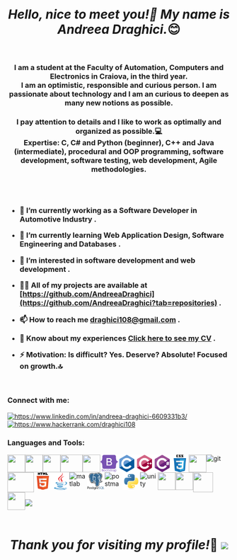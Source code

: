 <h1 align="center"><b><i>Hello, nice to meet you!👋 My name is Andreea Draghici.</i></b>😊</h1>
                   
<br><h3 align="center">I am a student at the Faculty of Automation, Computers and Electronics in Craiova, in the third year. <br>
                  I am an optimistic, responsible and curious person. I am passionate about technology and I am an curious to deepen as many new notions as possible.</h3>
<h3 align="center">
I pay attention to details and I like to work as optimally and organized as possible.💻<br>
<b>Expertise:</b> C, C# and Python (beginner), C++ and Java (intermediate), procedural and OOP programming, software development, software testing, web development, Agile methodologies.</h3></br>

<br>
<h3>
  
- 🔭 I’m currently working as a **Software Developer in Automotive Industry .**

- 🌱 I’m currently learning **Web Application Design, Software Engineering and Databases .**

- 👀 I’m interested in **software development and web development .**

- 👨‍💻 All of my projects are available at [https://github.com/AndreeaDraghici](https://github.com/AndreeaDraghici?tab=repositories) .

- 📫 How to reach me **draghici108@gmail.com** .

- 📄 Know about my experiences [Click here to see my CV](https://drive.google.com/file/d/1kaFWZWAK9-OLYAnskJqbQML1IVgdocta/view) .

- ⚡ Motivation:
                  **Is difficult? Yes. 
                    Deserve? Absolute! 
                    Focused on growth.🔝**
</h3></br>
<h3 align="left"><b>Connect with me:</b></h3>
<p align="left">
<a href="https://www.linkedin.com/in/andreea-draghici-6609331b3/" target="blank"><img align="center" src="https://raw.githubusercontent.com/rahuldkjain/github-profile-readme-generator/master/src/images/icons/Social/linked-in-alt.svg" alt="https://www.linkedin.com/in/andreea-draghici-6609331b3/" height="30" width="40" /></a>
<a href="https://www.hackerrank.com/draghici108" target="blank"><img align="center" src="https://raw.githubusercontent.com/rahuldkjain/github-profile-readme-generator/master/src/images/icons/Social/hackerrank.svg" alt="https://www.hackerrank.com/draghici108" height="30" width="40" /></a>  
</p>
<h3 align="left"><b>Languages and Tools:</b></h3>
<p align="left"> 
<img align="left" src="https://cdn.jsdelivr.net/gh/devicons/devicon/icons/vscode/vscode-original.svg" width="40" height="40" />
<img align="left" src="https://upload.wikimedia.org/wikipedia/commons/thumb/5/59/Visual_Studio_Icon_2019.svg/2060px-Visual_Studio_Icon_2019.svg.png" width="40" height="40" /> 
<img align="left" src="https://upload.wikimedia.org/wikipedia/commons/thumb/9/9c/IntelliJ_IDEA_Icon.svg/1200px-IntelliJ_IDEA_Icon.svg.png" width="40" height="40" />
<img  align="left" src="https://cdn.eduonix.com/assets/images/header_img/2020010211572811392.png" width="50" height="40" />
<img align="left" src="https://user-images.githubusercontent.com/3369400/139447912-e0f43f33-6d9f-45f8-be46-2df5bbc91289.png" width="40" height="40" />
<img align="left" src="https://raw.githubusercontent.com/devicons/devicon/master/icons/bootstrap/bootstrap-plain-wordmark.svg" alt="bootstrap" width="40" height="40"/>
<img align="left" src="https://raw.githubusercontent.com/devicons/devicon/master/icons/c/c-original.svg" alt="c" width="40" height="40"/> </a>
<a href="https://www.w3schools.com/cpp/" target="_blank" rel="noreferrer"> <img align="left" src="https://raw.githubusercontent.com/devicons/devicon/master/icons/cplusplus/cplusplus-original.svg" alt="cplusplus" width="40" height="40"/> </a> <a href="https://www.w3schools.com/cs/" target="_blank" rel="noreferrer"> <img align="left" src="https://raw.githubusercontent.com/devicons/devicon/master/icons/csharp/csharp-original.svg" alt="csharp" width="40" height="40"/> </a> <a href="https://www.w3schools.com/css/" target="_blank" rel="noreferrer"> <img align="left" src="https://raw.githubusercontent.com/devicons/devicon/master/icons/css3/css3-original-wordmark.svg" alt="css3" width="40" height="40"/> </a>
<img align="left" src="https://www.nuget.org/profiles/aspnet/avatar?imageSize=512" width="40" height="40" />

<a href="https://git-scm.com/" target="_blank" rel="noreferrer">
<img align="left" src="https://www.vectorlogo.zone/logos/git-scm/git-scm-icon.svg" alt="git" width="40" height="40"/> </a> 

<img align="left" src="https://149611589.v2.pressablecdn.com/wp-content/uploads/2016/10/bitbucket-logo.png" width="60" height="45"/>

<a href="https://www.w3.org/html/" target="_blank" rel="noreferrer"> <img align="left" src="https://raw.githubusercontent.com/devicons/devicon/master/icons/html5/html5-original-wordmark.svg" alt="html5" width="40" height="40"/> </a> <a href="https://www.java.com" target="_blank" rel="noreferrer"> <img align="left" src="https://raw.githubusercontent.com/devicons/devicon/master/icons/java/java-original.svg" alt="java" width="40" height="40"/> </a> <a href="https://www.mathworks.com/" target="_blank" rel="noreferrer"> <img align="left" src="https://upload.wikimedia.org/wikipedia/commons/2/21/Matlab_Logo.png" alt="matlab" width="40" height="40"/> </a> <a href="https://www.postgresql.org" target="_blank" rel="noreferrer"> <img align="left" src="https://raw.githubusercontent.com/devicons/devicon/master/icons/postgresql/postgresql-original-wordmark.svg" alt="postgresql" width="40" height="40"/> </a> <a href="https://postman.com" target="_blank" rel="noreferrer"> <img align="left" src="https://www.vectorlogo.zone/logos/getpostman/getpostman-icon.svg" alt="postman" width="40" height="40"/> </a> <a href="https://www.python.org" target="_blank" rel="noreferrer"> <img align="left" src="https://raw.githubusercontent.com/devicons/devicon/master/icons/python/python-original.svg" alt="python" width="40" height="40"/> </a> <a href="https://unity.com/" target="_blank" rel="noreferrer"> <img align="left" src="https://www.vectorlogo.zone/logos/unity3d/unity3d-icon.svg" alt="unity" width="40" height="40"/> </a> 
<img align="left" src="https://sdtimes.com/wp-content/uploads/2016/05/0517.sdt-gradle.png" width="40" height="40" />
<img align="left" src="https://static.javatpoint.com/apache-poi/images/apache-poi-tutorial.png" width="40" height="40" />
<img align="left" src="https://www.dajac.com/wp-content/uploads/2020/03/autosar_logo_thumbnail.png" width="45" height="45" />
<img align="left" src="https://c0.klipartz.com/pngpicture/170/924/gratis-png-base-de-datos-de-microsoft-sql-server-sql-microsoft-azure-sql-thumbnail.png" width="40" height="40"/></p><br><br><br><br><br>
<p align="left">
  
<img align="center" src="https://github-readme-stats.vercel.app/api/top-langs/?username=AndreeaDraghici&layout=compact&langs_count=10" /></p></br>

<h1 align="center"><b><i>Thank you for visiting my profile!</i></b>👋
<img align="center" src="https://gpvc.arturio.dev/AndreeaDraghici" /></h1>
</br>
